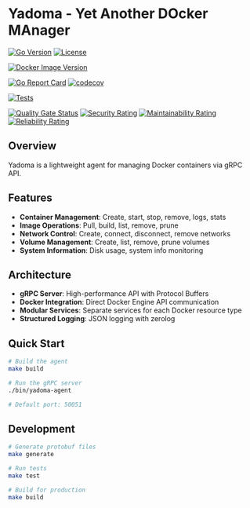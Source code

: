 # Yadoma - Yet Another DOcker MAnager

[![Go Version](https://img.shields.io/badge/go-1.25-blue.svg)](https://golang.org)
[![License](https://img.shields.io/badge/license-MIT-green.svg)](LICENSE)

[![Docker Image Version](https://img.shields.io/docker/v/whiteo/yadoma?label=docker&sort=semver)](https://hub.docker.com/r/whiteo/yadoma)

[![Go Report Card](https://goreportcard.com/badge/github.com/whiteo/yadoma)](https://goreportcard.com/report/github.com/whiteo/yadoma)
[![codecov](https://codecov.io/gh/whiteo/yadoma/branch/master/graph/badge.svg)](https://codecov.io/gh/whiteo/yadoma)

[![Tests](https://github.com/whiteo/yadoma/actions/workflows/test.yml/badge.svg)](https://github.com/whiteo/yadoma/actions/workflows/test.yml)

[![Quality Gate Status](https://sonarcloud.io/api/project_badges/measure?project=whiteo_yadoma2&metric=alert_status)](https://sonarcloud.io/summary/new_code?id=whiteo_yadoma2)
[![Security Rating](https://sonarcloud.io/api/project_badges/measure?project=whiteo_yadoma2&metric=security_rating)](https://sonarcloud.io/summary/new_code?id=whiteo_yadoma2)
[![Maintainability Rating](https://sonarcloud.io/api/project_badges/measure?project=whiteo_yadoma2&metric=sqale_rating)](https://sonarcloud.io/summary/new_code?id=whiteo_yadoma2)
[![Reliability Rating](https://sonarcloud.io/api/project_badges/measure?project=whiteo_yadoma2&metric=reliability_rating)](https://sonarcloud.io/summary/new_code?id=whiteo_yadoma2)

## Overview

Yadoma is a lightweight agent for managing Docker containers via gRPC API.

## Features

- **Container Management**: Create, start, stop, remove, logs, stats
- **Image Operations**: Pull, build, list, remove, prune  
- **Network Control**: Create, connect, disconnect, remove networks
- **Volume Management**: Create, list, remove, prune volumes
- **System Information**: Disk usage, system info monitoring

## Architecture

- **gRPC Server**: High-performance API with Protocol Buffers
- **Docker Integration**: Direct Docker Engine API communication
- **Modular Services**: Separate services for each Docker resource type
- **Structured Logging**: JSON logging with zerolog

## Quick Start

```bash
# Build the agent
make build

# Run the gRPC server
./bin/yadoma-agent

# Default port: 50051
```

## Development

```bash
# Generate protobuf files
make generate

# Run tests
make test

# Build for production
make build
```

